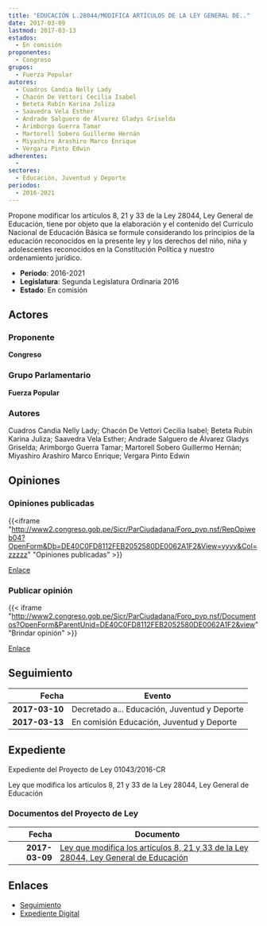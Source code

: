 ```yaml
---
title: "EDUCACIÓN L.28044/MODIFICA ARTÍCULOS DE LA LEY GENERAL DE.."
date: 2017-03-09
lastmod: 2017-03-13
estados: 
  - En comisión
proponentes: 
  - Congreso
grupos: 
  - Fuerza Popular
autores: 
  - Cuadros Candia Nelly Lady
  - Chacón De Vettori Cecilia Isabel
  - Beteta Rubín Karina Juliza
  - Saavedra Vela Esther
  - Andrade Salguero de Álvarez Gladys Griselda
  - Arimborgo Guerra Tamar
  - Martorell Sobero Guillermo Hernán
  - Miyashiro Arashiro Marco Enrique
  - Vergara Pinto Edwin
adherentes: 
  - 
sectores: 
  - Educación, Juventud y Deporte
periodos: 
  - 2016-2021
---
```


Propone modificar los artículos 8, 21 y 33 de la Ley 28044, Ley General de Educación, tiene por objeto que la elaboración y el contenido del Curriculo Nacional de Educación Básica se formule considerando los principios de la educación reconocidos en la presente ley y los derechos del niño, niña y adolescentes reconocidos en la Constitución Política y nuestro ordenamiento jurídico.

- **Periodo**: 2016-2021
- **Legislatura**: Segunda Legislatura Ordinaria 2016
- **Estado**: En comisión

## Actores

### Proponente

**Congreso**

### Grupo Parlamentario

**Fuerza Popular**

### Autores

Cuadros Candia Nelly Lady; Chacón De Vettori Cecilia Isabel; Beteta Rubín Karina Juliza; Saavedra Vela Esther; Andrade Salguero de Álvarez Gladys Griselda; Arimborgo Guerra Tamar; Martorell Sobero Guillermo Hernán; Miyashiro Arashiro Marco Enrique; Vergara Pinto Edwin


## Opiniones

### Opiniones publicadas

{{<iframe "http://www2.congreso.gob.pe/Sicr/ParCiudadana/Foro_pvp.nsf/RepOpiweb04?OpenForm&Db=DE40C0FD8112FEB2052580DE0062A1F2&View=yyyy&Col=zzzzz" "Opiniones publicadas" >}}

[Enlace](http://www2.congreso.gob.pe/Sicr/ParCiudadana/Foro_pvp.nsf/RepOpiweb04?OpenForm&Db=DE40C0FD8112FEB2052580DE0062A1F2&View=yyyy&Col=zzzzz)
### Publicar opinión

{{< iframe "http://www2.congreso.gob.pe/Sicr/ParCiudadana/Foro_pvp.nsf/Documentos?OpenForm&ParentUnid=DE40C0FD8112FEB2052580DE0062A1F2&view" "Brindar opinión" >}}

[Enlace](http://www2.congreso.gob.pe/Sicr/ParCiudadana/Foro_pvp.nsf/Documentos?OpenForm&ParentUnid=DE40C0FD8112FEB2052580DE0062A1F2&view)

## Seguimiento

| Fecha | Evento |
|------:|--------|
| **2017-03-10** | Decretado a... Educación, Juventud y Deporte|
| **2017-03-13** | En comisión Educación, Juventud y Deporte|


## Expediente

Expediente del Proyecto de Ley 01043/2016-CR

Ley que modifica los artículos 8, 21 y 33 de la Ley 28044, Ley General de Educación


### Documentos del Proyecto de Ley

| Fecha | Documento |
|------:|--------|
| **2017-03-09** | [Ley que modifica los artículos 8, 21 y 33 de la Ley 28044, Ley General de Educación](http://www.leyes.congreso.gob.pe/Documentos/2016_2021/Proyectos_de_Ley_y_de_Resoluciones_Legislativas/PL0104320170309.PDF) |

## Enlaces 

- [Seguimiento](http://www2.congreso.gob.pehttp://www2.congreso.gob.pe/Sicr/TraDocEstProc/CLProLey2016.nsf/f7fff46988ca05b1052578e100829cc7/9f600141bdcc074a052580de005e09c4?OpenDocument)
- [Expediente Digital](http://www2.congreso.gob.pehttp://www2.congreso.gob.pe/Sicr/TraDocEstProc/CLProLey2016.nsf/f7fff46988ca05b1052578e100829cc7/9f600141bdcc074a052580de005e09c4?OpenDocument&Click=05257FB7005EB655.eb71d0cf91d8294e05256cdf006b5706/$Body/0.1C6C)
